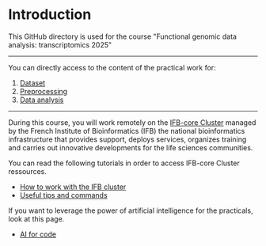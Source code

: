 # Introduction

This GitHub directory is used for the course "Functional genomic data analysis: transcriptomics 2025"

***

You can directly access to the content of the practical work for:

1. [Dataset](./Dataset.md)
2. [Preprocessing](./Preprocessing/Preprocessing.md)
3. [Data analysis](./DataAnalysis/DataAnalysis.md)

***

During this course, you will work remotely on the [IFB-core Cluster](https://www.france-bioinformatique.fr/en/ifb-core-cluster/) managed by the French Institute of Bioinformatics (IFB) the national bioinformatics infrastructure that provides support, deploys services, organizes training and carries out innovative developments for the life sciences communities.

You can read the following tutorials in order to access IFB-core Cluster ressources.

- [How to work with the IFB cluster](IFB_OpenOnDemand.md)
- [Useful tips and commands](Usefultips.md)

If you want to leverage the power of artificial intelligence for the practicals, look at this page.

- [AI for code](AIforCode.md)
